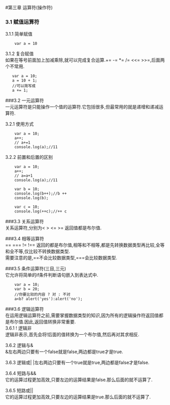 #第三章 运算符(操作符)  
###  3.1 赋值运算符  
3.1.1 简单赋值  


        var a = 10  

3.1.2 复合赋值  
如果在等号前面加上加减乘除,就可以完成复合运算.+=  -=  *=  /=  <<=    >>=,后面两个不常用. 
 
       var a = 10;
       a = 10 + 1;
       //可以简写成
       a += 1;  


###3.2 一元运算符  
一元运算符是只能操作一个值的运算符.它包括很多,但最常用的就是递增和递减运算符.  

3.2.1 使用方式  

        var a = 10;
        a++;
        // a+=1
        console.log(a);//11  

3.2.2 前置和后置的区别  
     
        var a = 10;
        a++;
        // a=a+1
        console.log(a);//11

        var b = 10;
        console.log(b++);//b ++
        console.log(b);  
        
        var c = 10;
        console.log(++c);//++ c

###3.3 关系运算符  
关系运算符,分别为< > <= >= 返回值都是布尔值.  

###3.4 相等运算符  
==  ===  !=  !==  返回的都是布尔值,相等和不相等,都是先转换数据类型再比较,全等和全不等,仅比较不转换数据类型.  
需要注意的是,==不会比较数据类型,===会比较数据类型.  

###3.5 条件运算符(三目,三元)  
它允许将简单的if条件判断语句嵌入到表达式中.  

        var a = 10;
        var b = 20;
        //你要比较的内容 ? 对 : 不对
        a<b? alert('yes'):alert('no');

###3.6 逻辑运算符  
在运用逻辑运算符之前,需要掌握数据类型的知识,因为所有的逻辑操作符返回值都是布尔值.因此,返回值转换非常重要.  
3.6.1  ! 逻辑非  
逻辑非表示,首先会将!后面的值转换为一个布尔值,然后再对其求相反.  

3.6.2  逻辑与&  
&左右两边只要有一个false就是false,两边都是true才是true.  

3.6.3  逻辑或|
|左右两边只要有一个true就是true,两边都是false才是false.  

3.6.4  短路与&&  
它的运算过程更加高效,只要左边的运算结果是false.那么后面的就不运算了.  

3.6.5  短路或||  
它的运算过程更加高效,只要左边的运算结果是true.那么后面的就不运算了.  


